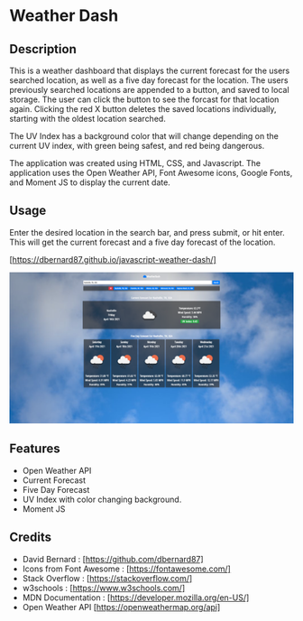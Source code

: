 # Weather Dash


## Description

This is a weather dashboard that displays the current forecast for the users searched location, as well as a five day forecast for the location. The users previously searched locations are appended to a button, and saved to local storage. The user can click the button to see the forcast for that location again. Clicking the red X button deletes the saved locations individually, starting with the oldest location searched.

The UV Index has a background color that will change depending on the current UV index, with green being safest, and red being dangerous.

The application was created using HTML, CSS, and Javascript. The application uses the Open Weather API, Font Awesome icons, Google Fonts, and Moment JS to display the current date.


## Usage

Enter the desired location in the search bar, and press submit, or hit enter. This will get the current forecast and a five day forecast of the location.

[https://dbernard87.github.io/javascript-weather-dash/]

![image of Weather Dash website homepage](assets/images/screenshot.png)


## Features

- Open Weather API
- Current Forecast
- Five Day Forecast
- UV Index with color changing background.
- Moment JS


## Credits

- David Bernard : [https://github.com/dbernard87]
- Icons from Font Awesome : [https://fontawesome.com/]
- Stack Overflow : [https://stackoverflow.com/]
- w3schools : [https://www.w3schools.com/]
- MDN Documentation : [https://developer.mozilla.org/en-US/]
- Open Weather API [https://openweathermap.org/api]